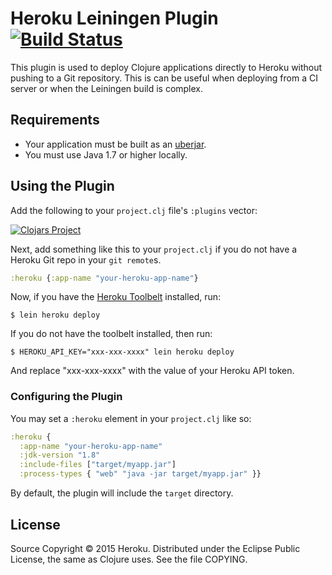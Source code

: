 Heroku Leiningen Plugin [![Build Status](https://travis-ci.org/heroku/lein-heroku.svg?branch=master)](https://travis-ci.org/heroku/lein-heroku)
=================

This plugin is used to deploy Clojure applications directly to Heroku without pushing to a Git repository.
This is can be useful when deploying from a CI server or when the Leiningen build is complex.

## Requirements

+  Your application must be built as an [uberjar](https://github.com/technomancy/leiningen/blob/master/doc/TUTORIAL.md#uberjar).
+  You must use Java 1.7 or higher locally.

## Using the Plugin

Add the following to your `project.clj` file's `:plugins` vector:

 [![Clojars Project](http://clojars.org/lein-heroku/latest-version.svg)](http://clojars.org/lein-heroku)

Next, add something like this to your `project.clj` if you do not have a Heroku Git repo in your `git remote`s.

```clj
:heroku {:app-name "your-heroku-app-name"}
```

Now, if you have the [Heroku Toolbelt](https://toolbelt.heroku.com/) installed, run:

```sh-session
$ lein heroku deploy
```

If you do not have the toolbelt installed, then run:

```sh-session
$ HEROKU_API_KEY="xxx-xxx-xxxx" lein heroku deploy
```

And replace "xxx-xxx-xxxx" with the value of your Heroku API token.

### Configuring the Plugin

You may set a `:heroku` element in your `project.clj` like so:

```clj
:heroku {
  :app-name "your-heroku-app-name"
  :jdk-version "1.8"
  :include-files ["target/myapp.jar"]
  :process-types { "web" "java -jar target/myapp.jar" }}
```

By default, the plugin will include the `target` directory.


## License

Source Copyright © 2015 Heroku.
Distributed under the Eclipse Public License, the same as Clojure
uses. See the file COPYING.

